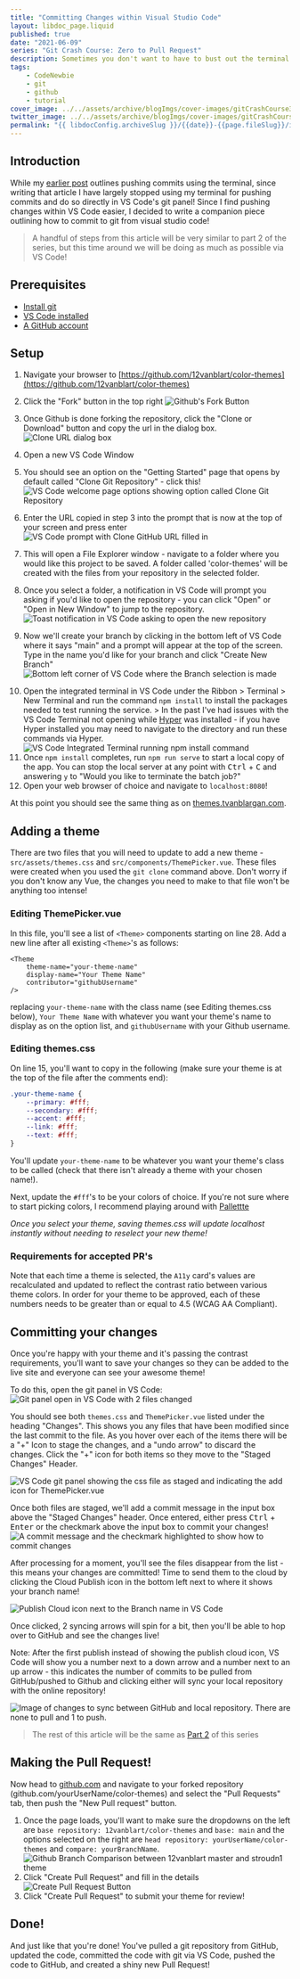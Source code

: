 ```yaml
---
title: "Committing Changes within Visual Studio Code"
layout: libdoc_page.liquid
published: true
date: "2021-06-09"
series: "Git Crash Course: Zero to Pull Request"
description: Sometimes you don't want to have to bust out the terminal and do everything in Visual Studio Code instead. Learn how to commit to GitHub from VS Code!
tags:
    - CodeNewbie
    - git
    - github
    - tutorial
cover_image: ../../assets/archive/blogImgs/cover-images/gitCrashCourse3-DEV.png
twitter_image: ../../assets/archive/blogImgs/cover-images/gitCrashCourse3-DEV.png
permalink: "{{ libdocConfig.archiveSlug }}/{{date}}-{{page.fileSlug}}/index.html"
---
```


## Introduction

While my [earlier post](https://dev.to/terabytetiger/make-your-first-pull-request-3iai) outlines pushing commits using the terminal, since writing that article I have largely stopped using my terminal for pushing commits and do so directly in VS Code's git panel! Since I find pushing changes within VS Code easier, I decided to write a companion piece outlining how to commit to git from visual studio code!

> A handful of steps from this article will be very similar to part 2 of the series, but this time around we will be doing as much as possible via VS Code!

## Prerequisites

-   [Install git](https://git-scm.com/downloads)
-   [VS Code installed](https://code.visualstudio.com/download)
-   [A GitHub account](https://github.com/)

## Setup

1. Navigate your browser to [https://github.com/12vanblart/color-themes](https://github.com/12vanblart/color-themes)
2. Click the "Fork" button in the top right
   ![Github's Fork Button](https://thepracticaldev.s3.amazonaws.com/i/apuq9zo6nwsicogsu740.png)
3. Once Github is done forking the repository, click the "Clone or Download" button and copy the url in the dialog box.
   ![Clone URL dialog box](https://thepracticaldev.s3.amazonaws.com/i/tv9b1l2eeth6947hrjvy.PNG)
4. Open a new VS Code Window
5. You should see an option on the "Getting Started" page that opens by default called "Clone Git Repository" - click this!
   ![VS Code welcome page options showing option called Clone Git Repository](../../assets/archive/blogImgs/post-images/gitPt3/1_CloneGitRepositoryWelcomeMessage.png)
6. Enter the URL copied in step 3 into the prompt that is now at the top of your screen and press enter
   ![VS Code prompt with Clone GitHub URL filled in](../../assets/archive/blogImgs/post-images/gitPt3/2_EnterURL.png)
7. This will open a File Explorer window - navigate to a folder where you would like this project to be saved. A folder called 'color-themes' will be created with the files from your repository in the selected folder.
8. Once you select a folder, a notification in VS Code will prompt you asking if you'd like to open the repository - you can click "Open" or "Open in New Window" to jump to the repository.
   ![Toast notification in VS Code asking to open the new repository](../../assets/archive/blogImgs/post-images/gitPt3/3_toastIcon.png)

9. Now we'll create your branch by clicking in the bottom left of VS Code where it says "main" and a prompt will appear at the top of the screen. Type in the name you'd like for your branch and click "Create New Branch"
   ![Bottom left corner of VS Code where the Branch selection is made](../../assets/archive/blogImgs/post-images/gitPt3/3a_ChangeBranch.png)

10) Open the integrated terminal in VS Code under the Ribbon > Terminal > New Terminal and run the command `npm install` to install the packages needed to test running the service. > In the past I've had issues with the VS Code Terminal not opening while [Hyper](https://hyper.is/) was installed - if you have Hyper installed you may need to navigate to the directory and run these commands via Hyper.
    ![VS Code Integrated Terminal running npm install command](../../assets/archive/blogImgs/post-images/gitPt3/4_TerminalRunning.png)
11) Once `npm install` completes, run `npm run serve` to start a local copy of the app. You can stop the local server at any point with <kbd>Ctrl</kbd> + <kbd>C</kbd> and answering `y` to "Would you like to terminate the batch job?"
12) Open your web browser of choice and navigate to `localhost:8080`!

At this point you should see the same thing as on [themes.tvanblargan.com](https://themes.tvanblargan.com).

## Adding a theme

There are two files that you will need to update to add a new theme - `src/assets/themes.css` and `src/components/ThemePicker.vue`. These files were created when you used the `git clone` command above. Don't worry if you don't know any Vue, the changes you need to make to that file won't be anything too intense!

### Editing ThemePicker.vue

In this file, you'll see a list of `<Theme>` components starting on line 28. Add a new line after all existing `<Theme>`'s as follows:

```vue
<Theme
    theme-name="your-theme-name"
    display-name="Your Theme Name"
    contributor="githubUsername"
/>
```

replacing `your-theme-name` with the class name (see Editing themes.css below), `Your Theme Name` with whatever you want your theme's name to display as on the option list, and `githubUsername` with your Github username.

### Editing themes.css

On line 15, you'll want to copy in the following (make sure your theme is at the top of the file after the comments end):

```css
.your-theme-name {
    --primary: #fff;
    --secondary: #fff;
    --accent: #fff;
    --link: #fff;
    --text: #fff;
}
```

You'll update `your-theme-name` to be whatever you want your theme's class to be called (check that there isn't already a theme with your chosen name!).

Next, update the `#fff`'s to be your colors of choice. If you're not sure where to start picking colors, I recommend playing around with [Pallettte](https://palettte.app/)

_Once you select your theme, saving themes.css will update localhost instantly without needing to reselect your new theme!_

### Requirements for accepted PR's

Note that each time a theme is selected, the `A11y` card's values are recalculated and updated to reflect the contrast ratio between various theme colors. In order for your theme to be approved, each of these numbers needs to be greater than or equal to 4.5 (WCAG AA Compliant).

## Committing your changes

Once you're happy with your theme and it's passing the contrast requirements, you'll want to save your changes so they can be added to the live site and everyone can see your awesome theme!

To do this, open the git panel in VS Code:
![Git panel open in VS Code with 2 files changed](../../assets/archive/blogImgs/post-images/gitPt3/5_GitPanelOpen.png)

You should see both `themes.css` and `ThemePicker.vue` listed under the heading "Changes". This shows you any files that have been modified since the last commit to the file. As you hover over each of the items there will be a "+" Icon to stage the changes, and a "undo arrow" to discard the changes. Click the "+" icon for both items so they move to the "Staged Changes" Header.

![VS Code git panel showing the css file as staged and indicating the add icon for ThemePicker.vue](../../assets/archive/blogImgs/post-images/gitPt3/6_StageChanges.png)

Once both files are staged, we'll add a commit message in the input box above the "Staged Changes" header. Once entered, either press <kbd>Ctrl</kbd> + <kbd>Enter</kbd> or the checkmark above the input box to commit your changes!
![A commit message and the checkmark highlighted to show how to commit changes](../../assets/archive/blogImgs/post-images/gitPt3/7_CommitChanges.png)

After processing for a moment, you'll see the files disappear from the list - this means your changes are committed! Time to send them to the cloud by clicking the Cloud Publish icon in the bottom left next to where it shows your branch name!

![Publish Cloud icon next to the Branch name in VS Code](../../assets/archive/blogImgs/post-images/gitPt3/8_PublishIcon.png)

Once clicked, 2 syncing arrows will spin for a bit, then you'll be able to hop over to GitHub and see the changes live!

Note: After the first publish instead of showing the publish cloud icon, VS Code will show you a number next to a down arrow and a number next to an up arrow - this indicates the number of commits to be pulled from GitHub/pushed to Github and clicking either will sync your local repository with the online repository!

![Image of changes to sync between GitHub and local repository. There are none to pull and 1 to push.](../../assets/archive/blogImgs/post-images/gitPt3/9_ArrowIcons.png)

> The rest of this article will be the same as [Part 2](https://dev.to/terabytetiger/make-your-first-pull-request-3iai) of this series

## Making the Pull Request!

Now head to [github.com](https://github.com/) and navigate to your forked repository (github.com/yourUserName/color-themes) and select the "Pull Requests" tab, then push the "New Pull request" button.

1. Once the page loads, you'll want to make sure the dropdowns on the left are `base repository: 12vanblart/color-themes` and `base: main` and the options selected on the right are `head repository: yourUserName/color-themes` and `compare: yourBranchName`.
   ![Github Branch Comparison between 12vanblart master and stroudn1 theme](https://thepracticaldev.s3.amazonaws.com/i/m7cmtkmxg40067tq5epq.PNG)
2. Click "Create Pull Request" and fill in the details
   ![Create Pull Request Button](https://thepracticaldev.s3.amazonaws.com/i/kmys575jmfn4zg7i9ir2.PNG)
3. Click "Create Pull Request" to submit your theme for review!

## Done!

And just like that you're done! You've pulled a git repository from GitHub, updated the code, committed the code with git via VS Code, pushed the code to GitHub, and created a shiny new Pull Request!
